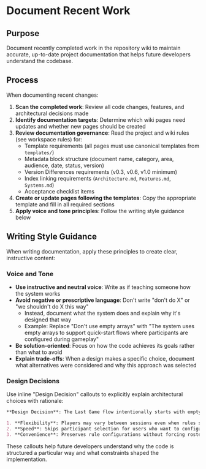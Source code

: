 # Document Recent Work

## Purpose

Document recently completed work in the repository wiki to maintain accurate, up-to-date project documentation that helps future developers understand the codebase.

## Process

When documenting recent changes:

1. **Scan the completed work**: Review all code changes, features, and architectural decisions made
2. **Identify documentation targets**: Determine which wiki pages need updates and whether new pages should be created
3. **Review documentation governance**: Read the project and wiki rules (see workspace rules) for:
   - Template requirements (all pages must use canonical templates from `templates/`)
   - Metadata block structure (document name, category, area, audience, date, status, version)
   - Version Differences requirements (v0.3, v0.6, v1.0 minimum)
   - Index linking requirements (`Architecture.md`, `Features.md`, `Systems.md`)
   - Acceptance checklist items
4. **Create or update pages following the templates**: Copy the appropriate template and fill in all required sections
5. **Apply voice and tone principles**: Follow the writing style guidance below

## Writing Style Guidance

When writing documentation, apply these principles to create clear, instructive content:

### Voice and Tone

- **Use instructive and neutral voice**: Write as if teaching someone how the system works
- **Avoid negative or prescriptive language**: Don't write "don't do X" or "we shouldn't do X this way"
  - Instead, document what the system does and explain why it's designed that way
  - Example: Replace "Don't use empty arrays" with "The system uses empty arrays to support quick-start flows where participants are configured during gameplay"
- **Be solution-oriented**: Focus on how the code achieves its goals rather than what to avoid
- **Explain trade-offs**: When a design makes a specific choice, document what alternatives were considered and why this approach was selected

### Design Decisions

Use inline "Design Decision" callouts to explicitly explain architectural choices with rationale:

```markdown
**Design Decision**: The Last Game flow intentionally starts with empty participant lists because:

1. **Flexibility**: Players may vary between sessions even when rules stay consistent
2. **Speed**: Skips participant selection for users who want to configure participants during gameplay
3. **Convenience**: Preserves rule configurations without forcing roster reuse
```

These callouts help future developers understand why the code is structured a particular way and what constraints shaped the implementation.

